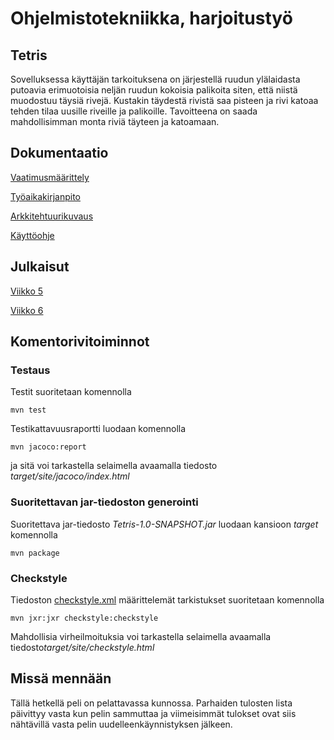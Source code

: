 # Ohjelmistotekniikka, harjoitustyö

## Tetris

Sovelluksessa käyttäjän tarkoituksena on järjestellä ruudun ylälaidasta putoavia erimuotoisia neljän ruudun kokoisia palikoita siten, että niistä muodostuu täysiä rivejä. Kustakin täydestä rivistä saa pisteen ja rivi katoaa tehden tilaa uusille riveille ja palikoille. Tavoitteena on saada mahdollisimman monta riviä täyteen ja katoamaan.

## Dokumentaatio

[Vaatimusmäärittely](https://github.com/luxville/ot-harjoitustyo/blob/master/dokumentaatio/vaatimusmaarittely.md)

[Työaikakirjanpito](https://github.com/luxville/ot-harjoitustyo/blob/master/dokumentaatio/tuntikirjanpito.md)

[Arkkitehtuurikuvaus](https://github.com/luxville/ot-harjoitustyo/blob/master/dokumentaatio/arkkitehtuuri.md)

[Käyttöohje](https://github.com/luxville/ot-harjoitustyo/blob/master/dokumentaatio/kayttoohje.md)

## Julkaisut

[Viikko 5](https://github.com/luxville/ot-harjoitustyo/releases/tag/tetris_vk5)

[Viikko 6](https://github.com/luxville/ot-harjoitustyo/releases/tag/tetris_vk6)

## Komentorivitoiminnot

### Testaus

Testit suoritetaan komennolla 

<code>mvn test</code>

Testikattavuusraportti luodaan komennolla 

<code>mvn jacoco:report</code>

ja sitä voi tarkastella selaimella avaamalla tiedosto *target/site/jacoco/index.html*

### Suoritettavan jar-tiedoston generointi

Suoritettava jar-tiedosto *Tetris-1.0-SNAPSHOT.jar* luodaan kansioon *target* komennolla

<code>mvn package</code>

### Checkstyle

Tiedoston [checkstyle.xml](https://github.com/luxville/ot-harjoitustyo/blob/master/Tetris/checkstyle.xml) määrittelemät tarkistukset suoritetaan komennolla 

<code>mvn jxr:jxr checkstyle:checkstyle</code>

Mahdollisia virheilmoituksia voi tarkastella selaimella avaamalla tiedosto*target/site/checkstyle.html*

## Missä mennään

Tällä hetkellä peli on pelattavassa kunnossa. Parhaiden tulosten lista päivittyy vasta kun pelin sammuttaa ja viimeisimmät tulokset ovat siis nähtävillä vasta pelin uudelleenkäynnistyksen jälkeen.

